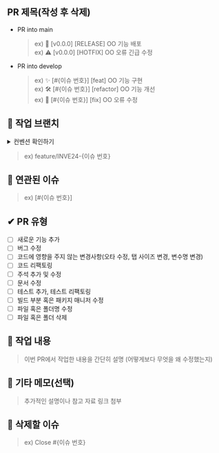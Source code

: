 ## PR 제목(작성 후 삭제)

-   PR into main
    > ex) 🚀 [v0.0.0] [RELEASE] OO 기능 배포 <br>
    > ex) ⚠ [v0.0.0] [HOTFIX] OO 오류 긴급 수정 <br>
-   PR into develop
    > ex) ✨ [#{이슈 번호}] [feat] OO 기능 구현 <br>
    > ex) 🛠 [#{이슈 번호}] [refactor] OO 기능 개선 <br>
    > ex) 🐞 [#{이슈 번호}] [fix] OO 오류 수정 <br>

## 🌳 작업 브랜치

<details>
<summary>컨벤션 확인하기</summary>
<div markdown="1">

-   Commit Title
    > ex) #{이슈번호} feat({이슈 대상}): OO 기능 추가 <br>
    > 이슈 대상 : API | DB | Riot API | Script | UI/UX | Utils 등 <br>
-   Branch Name
    > ex) {이슈 목적}/INVE24-{이슈번호} <br>
    > 이슈 목적 : feature | refactor | bug | deploy | hotfix | docs 등 <br>

해당 옵션들은 [라벨](https://github.com/inve24-lol/inve24-api/labels)에 정의되어 있습니다.

</div>
</details>

> ex) feature/INVE24-{이슈 번호} <br>

## 🔎 연관된 이슈

> ex) [#{이슈 번호}]

## ✔ PR 유형

-   [ ] 새로운 기능 추가
-   [ ] 버그 수정
-   [ ] 코드에 영향을 주지 않는 변경사항(오타 수정, 탭 사이즈 변경, 변수명 변경)
-   [ ] 코드 리팩토링
-   [ ] 주석 추가 및 수정
-   [ ] 문서 수정
-   [ ] 테스트 추가, 테스트 리팩토링
-   [ ] 빌드 부분 혹은 패키지 매니저 수정
-   [ ] 파일 혹은 폴더명 수정
-   [ ] 파일 혹은 폴더 삭제

## 📝 작업 내용

> 이번 PR에서 작업한 내용을 간단히 설명 (어떻게보다 무엇을 왜 수정했는지)

## 💬 기타 메모(선택)

> 추가적인 설명이나 참고 자료 링크 첨부

## 🔗 삭제할 이슈

> ex) Close #{이슈 번호}
